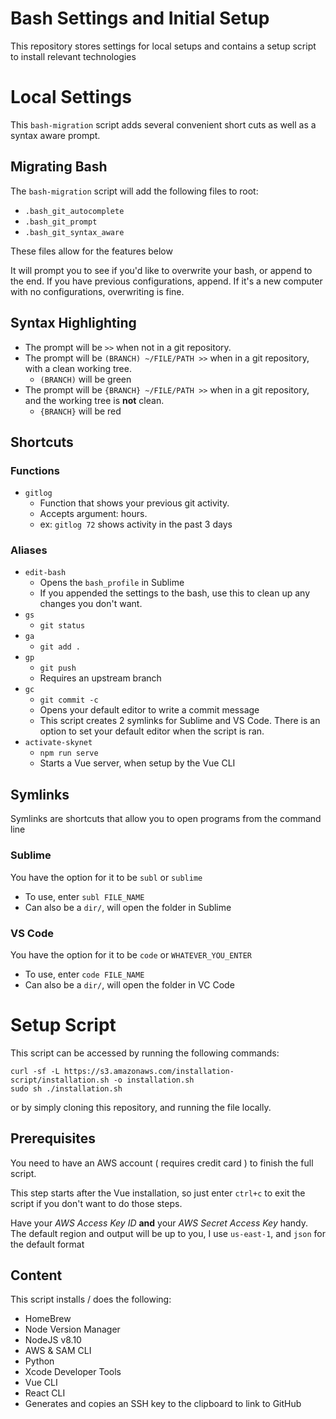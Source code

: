 # Bash Settings and Initial Setup

This repository stores settings for local setups and contains a setup script to install relevant technologies

# Local Settings

This `bash-migration` script adds several convenient short cuts as well as a syntax aware prompt.

## Migrating Bash
The `bash-migration` script will add the following files to root:
- `.bash_git_autocomplete`
- `.bash_git_prompt`
- `.bash_git_syntax_aware`

These files allow for the features below

It will prompt you to see if you'd like to overwrite your bash, or append to the end. If you have previous configurations, append. If it's a new computer with no configurations, overwriting is fine.

## Syntax Highlighting

- The prompt will be `>>` when not in a git repository.
- The prompt will be `(BRANCH) ~/FILE/PATH >>` when in a git repository, with a clean working tree.
  - `(BRANCH)` will be green
- The prompt will be `{BRANCH} ~/FILE/PATH >>` when in a git repository, and the working tree is **not** clean.
  - `{BRANCH}` will be red

## Shortcuts

### Functions

- `gitlog`
  - Function that shows your previous git activity.
  - Accepts argument: hours.
  - ex: `gitlog 72` shows activity in the past 3 days

### Aliases

- `edit-bash`
  - Opens the `bash_profile` in Sublime
  - If you appended the settings to the bash, use this to clean up any changes you don't want.
- `gs`
  - `git status`
- `ga`
  - `git add .`
- `gp`
  - `git push`
  - Requires an upstream branch
- `gc`
  - `git commit -c`
  - Opens your default editor to write a commit message
  - This script creates 2 symlinks for Sublime and VS Code. There is an option to set your default editor when the script is ran.
- `activate-skynet`
  - `npm run serve`
  - Starts a Vue server, when setup by the Vue CLI

## Symlinks

Symlinks are shortcuts that allow you to open programs from the command line

### Sublime

You have the option for it to be `subl` or `sublime`

- To use, enter `subl FILE_NAME`
- Can also be a `dir/`, will open the folder in Sublime

### VS Code

You have the option for it to be `code` or `WHATEVER_YOU_ENTER`

- To use, enter `code FILE_NAME`
- Can also be a `dir/`, will open the folder in VC Code






















# Setup Script

This script can be accessed by running the following commands:

```
curl -sf -L https://s3.amazonaws.com/installation-script/installation.sh -o installation.sh
sudo sh ./installation.sh
```

or by simply cloning this repository, and running the file locally.

## Prerequisites

You need to have an AWS account ( requires credit card ) to finish the full script.

This step starts after the Vue installation, so just enter `ctrl+c` to exit the script if you don't want to do those steps.

Have your _AWS Access Key ID_ **and** your _AWS Secret Access Key_ handy. The default region and output will be up to you, I use `us-east-1`, and `json` for the default format

## Content

This script installs / does the following:

- HomeBrew
- Node Version Manager
- NodeJS v8.10
- AWS & SAM CLI
- Python
- Xcode Developer Tools
- Vue CLI
- React CLI
- Generates and copies an SSH key to the clipboard to link to GitHub

